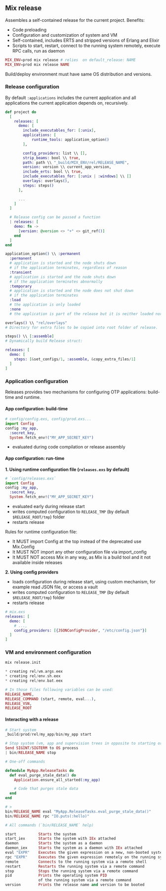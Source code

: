 ## Mix release

Assembles a self-contained release for the current project.
Benefits:
- Code preloading
- Configuration and customization of system and VM
- Self-contained, includes ERTS and stripped versions of Erlang and Elixir 
- Scripts to start, restart, connect to the running system remotely, execute RPC calls, run as daemon

```elixir
MIX_ENV=prod mix release # relies  on default_release: NAME
MIX_ENV=prod mix release NAME
```

Build/deploy environment must have same OS distribution and versions.

### Release configuration

By default `:applications` includes the current application and all applications the current application depends on, recursively.

```elixir
def project do
  [
    releases: [
      demo: [
        include_executables_for: [:unix],
        applications: [
            runtime_tools: application_option()
        ],

        config_providers: list \\ [],
        strip_beams: bool \\ true,
        path: path \\ "_build/MIX_ENV/rel/RELEASE_NAME",
        version: version \\ current_app_version,
        include_erts: bool \\ true,
        include_executables_for: [:unix | :windows] \\ []
        overlays: overlays(),
        steps: steps()
      ],

      ...
    ]
  ] 

  # Release config can be passed a function
  | releases: [
    demo: fn ->
      [version: @version <> "+" <> git_ref()]
    end
  ]
end

application_option() \\ :permanent
  :permanent
  # application is started and the node shuts down 
  # if the application terminates, regardless of reason
  :transient 
  # application is started and the node shuts down 
  # if the application terminates abnormally
  :temporary
  # application is started and the node does not shut down 
  # if the application terminates
  :load 
  # the application is only loaded
  :none
  # the application is part of the release but it is neither loaded nor started

overlays() \\ "rel/overlays"
# Directory for extra files to be copied into root folder of release.

steps() \\ [:assemble]
# Dynamically build Release struct:

releases: [
  demo: [
    steps: [&set_configs/1, :assemble, &copy_extra_files/1]
  ]
]
```

### Application configuration
Releases provides two mechanisms for configuring OTP applications: build-time and runtime.

#### App configuration: build-time
```elixir
# config/config.exs, config/prod.exs...
import Config
config :my_app, 
  :secret_key, 
  System.fetch_env!("MY_APP_SECRET_KEY")
```

- evaluated during code compilation or release assembly

#### App configuration: run-time
**1. Using runtime configuration file (`releases.exs` by default)**
```elixir
# `config/releases.exs`
import Config
config :my_app, 
  :secret_key, 
  System.fetch_env!("MY_APP_SECRET_KEY")
```

- evaluated early during release start
- writes computed configuration to `RELEASE_TMP` (by default `$RELEASE_ROOT/tmp`) folder
- restarts release

Rules for runtime configuration file:
- It MUST import Config at the top instead of the deprecated use Mix.Config
- It MUST NOT import any other configuration file via import_config
- It MUST NOT access Mix in any way, as Mix is a build tool and it not available inside releases

**2. Using config providers**

- loads configuration during release start, using custom mechanism, for example read JSON file, or access a vault
- writes computed configuration to `RELEASE_TMP` (by default `$RELEASE_ROOT/tmp`) folder
- restarts release

```elixir
# mix.exs
releases: [
  demo: [
    # ...,
    config_providers: [{JSONConfigProvider, "/etc/config.json"}]
  ]
]
```

### VM and environment configuration
```elixir
mix release.init

* creating rel/vm.args.eex
* creating rel/env.sh.eex
* creating rel/env.bat.eex

# In those files following variables can be used:
RELEASE_NAME, 
RELEASE_COMMAND (start, remote, eval...), 
RELEASE_VSN, 
RELEASE_ROOT
```

#### Interacting with a release

```elixir
# Start system
_build/prod/rel/my_app/bin/my_app start

# Stop system (vm, app and supervision trees in opposite to starting order)
Send SIGINT/SIGTERM to OS process
| bin/RELEASE_NAME stop
```

```elixir
# One-off commands

defmodule MyApp.ReleaseTasks do
  def eval_purge_stale_data() do
    Application.ensure_all_started(:my_app)

    # Code that purges stale data
  end
end

# >
bin/RELEASE_NAME eval "MyApp.ReleaseTasks.eval_purge_stale_data()"
bin/RELEASE_NAME rpc "IO.puts(:hello)"
```

```elixir
# All commands (`bin/RELEASE_NAME` help)

start          Starts the system
start_iex      Starts the system with IEx attached
daemon         Starts the system as a daemon
daemon_iex     Starts the system as a daemon with IEx attached
eval "EXPR"    Executes the given expression on a new, non-booted system
rpc "EXPR"     Executes the given expression remotely on the running system
remote         Connects to the running system via a remote shell
restart        Restarts the running system via a remote command
stop           Stops the running system via a remote command
pid            Prints the operating system PID
               of the running system via a remote command
version        Prints the release name and version to be booted
```